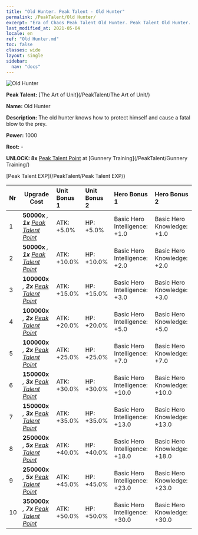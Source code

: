 ```yaml
---
title: "Old Hunter. Peak Talent - Old Hunter"
permalink: /PeakTalent/Old Hunter/
excerpt: "Era of Chaos Peak Talent Old Hunter. Peak Talent Old Hunter. Old Hunter"
last_modified_at: 2021-05-04
locale: en
ref: "Old Hunter.md"
toc: false
classes: wide
layout: single
sidebar:
  nav: "docs"
---
```


  ![Old Hunter](/images/pt/talent_2010.png)

  **Peak Talent:** [The Art of Unit](/PeakTalent/The Art of Unit/)

  **Name:** Old Hunter

  **Description:** The old hunter knows how to protect himself and cause a fatal blow to the prey.

  **Power:** 1000

  **Root:** -

  **UNLOCK: 8x** [Peak Talent Point](/Items/con_934/) at [Gunnery Training](/PeakTalent/Gunnery Training/)

  [Peak Talent EXP](/PeakTalent/Peak Talent EXP/)

  | Nr | Upgrade Cost | Unit Bonus 1 | Unit Bonus 2 | Hero Bonus 1 | Hero Bonus 2 |
  |:---|--------------|:-------------|:-------------|:-------------|:-------------|
  | 1 |  **50000x** <i class="fas fa-coins"/>, **1x** [Peak Talent Point](/Items/con_934/) | ATK: +5.0% | HP: +5.0% | Basic Hero Intelligence: +1.0 | Basic Hero Knowledge: +1.0 |
  | 2 |  **50000x** <i class="fas fa-coins"/>, **1x** [Peak Talent Point](/Items/con_934/) | ATK: +10.0% | HP: +10.0% | Basic Hero Intelligence: +2.0 | Basic Hero Knowledge: +2.0 |
  | 3 |  **100000x** <i class="fas fa-coins"/>, **2x** [Peak Talent Point](/Items/con_934/) | ATK: +15.0% | HP: +15.0% | Basic Hero Intelligence: +3.0 | Basic Hero Knowledge: +3.0 |
  | 4 |  **100000x** <i class="fas fa-coins"/>, **2x** [Peak Talent Point](/Items/con_934/) | ATK: +20.0% | HP: +20.0% | Basic Hero Intelligence: +5.0 | Basic Hero Knowledge: +5.0 |
  | 5 |  **100000x** <i class="fas fa-coins"/>, **2x** [Peak Talent Point](/Items/con_934/) | ATK: +25.0% | HP: +25.0% | Basic Hero Intelligence: +7.0 | Basic Hero Knowledge: +7.0 |
  | 6 |  **150000x** <i class="fas fa-coins"/>, **3x** [Peak Talent Point](/Items/con_934/) | ATK: +30.0% | HP: +30.0% | Basic Hero Intelligence: +10.0 | Basic Hero Knowledge: +10.0 |
  | 7 |  **150000x** <i class="fas fa-coins"/>, **3x** [Peak Talent Point](/Items/con_934/) | ATK: +35.0% | HP: +35.0% | Basic Hero Intelligence: +13.0 | Basic Hero Knowledge: +13.0 |
  | 8 |  **250000x** <i class="fas fa-coins"/>, **5x** [Peak Talent Point](/Items/con_934/) | ATK: +40.0% | HP: +40.0% | Basic Hero Intelligence: +18.0 | Basic Hero Knowledge: +18.0 |
  | 9 |  **250000x** <i class="fas fa-coins"/>, **5x** [Peak Talent Point](/Items/con_934/) | ATK: +45.0% | HP: +45.0% | Basic Hero Intelligence: +23.0 | Basic Hero Knowledge: +23.0 |
  | 10 |  **350000x** <i class="fas fa-coins"/>, **7x** [Peak Talent Point](/Items/con_934/) | ATK: +50.0% | HP: +50.0% | Basic Hero Intelligence: +30.0 | Basic Hero Knowledge: +30.0 |

